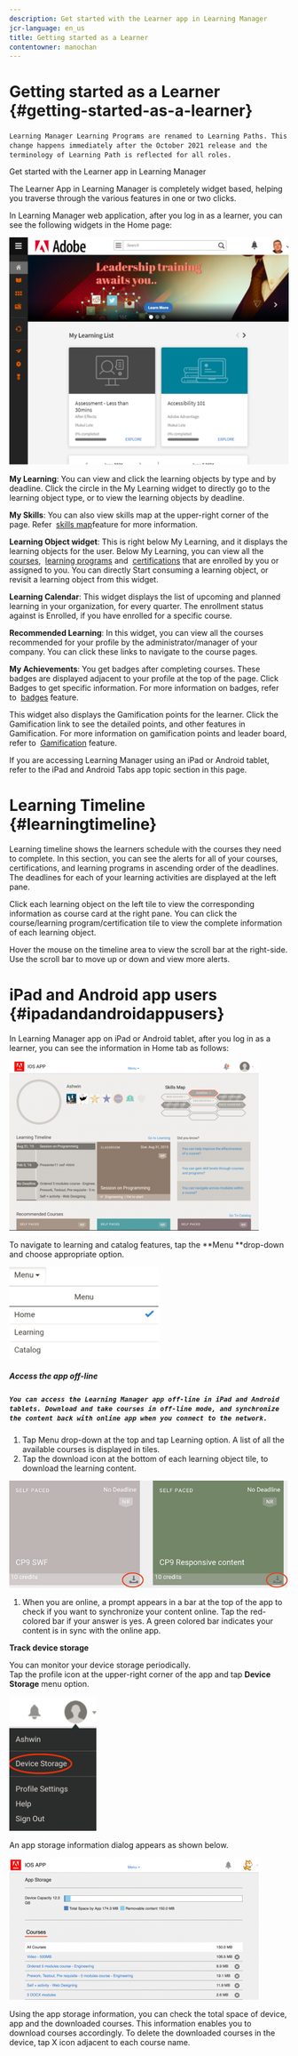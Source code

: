 ```yaml
---
description: Get started with the Learner app in Learning Manager
jcr-language: en_us
title: Getting started as a Learner
contentowner: manochan
---
```



# Getting started as a Learner {#getting-started-as-a-learner}

`Learning Manager Learning Programs are renamed to Learning Paths. This change happens immediately after the October 2021 release and the terminology of Learning Path is reflected for all roles.`

Get started with the Learner app in Learning Manager

The Learner App in Learning Manager is completely widget based, helping you traverse through the various features in one or two clicks.

In Learning Manager web application, after you log in as a learner, you can see the following widgets in the Home page:

![](assets/l-1.png)

**My Learning**: You can view and click the learning objects by type and by deadline. Click the circle in the My Learning widget to directly go to the learning object type, or to view the learning objects by deadline.

**My Skills**: You can also view skills map at the upper-right corner of the page. Refer&nbsp; [skills map](skills-levels.md)feature for more information.

**Learning Object widget**: This is right below My Learning, and it displays the learning objects for the user. Below My Learning, you can view all the&nbsp; [courses](courses.md),&nbsp; [learning programs](learning-programs.md)&nbsp;and&nbsp; [certifications](certifications.md)&nbsp;that are enrolled by you or assigned to you. You can directly Start consuming a learning object, or revisit a learning object from this widget.

**Learning Calendar**: This widget displays the list of upcoming and planned learning in your organization, for every quarter. The enrollment status against is Enrolled, if you have enrolled for a specific course.&nbsp;

**Recommended Learning**: In this widget, you can view all the courses recommended for your profile by the administrator/manager of your company. You can click these links to navigate to the course pages.

**My Achievements**: You get badges after completing courses. These badges are displayed adjacent to your profile at the top of the page. Click Badges to get specific information. For more information on badges, refer to&nbsp; [badges](badges.md)&nbsp;feature.

This widget also displays the Gamification points for the learner. Click the Gamification link to see the detailed points, and other features in Gamification. For more information on gamification points and leader board, refer to&nbsp; [Gamification](gamification.md)&nbsp;feature.

If you are accessing Learning Manager using an iPad or Android tablet, refer to the iPad and Android Tabs app topic section in this page.

# Learning Timeline {#learningtimeline}

Learning timeline shows the learners schedule with the courses they need to complete. In this section, you can see the alerts for all of your courses, certifications, and learning programs in ascending order of the deadlines. The deadlines for each of your learning activities are displayed at the left pane.

Click each learning object on the left tile to view the corresponding information as course card at the right pane. You can click the course/learning program/certification tile to view the complete information of each&nbsp;learning object.

Hover the mouse on the timeline area to view the scroll bar at the right-side. Use the scroll bar to move up or down and view more alerts.

# iPad and Android app users  {#ipadandandroidappusers}

In Learning Manager app on iPad or Android tablet, after you log in as a learner, you can see the information in&nbsp;Home&nbsp;tab as follows:

![](assets/screenshot-2015-08-07-12-24-40-e1439211134842.png)

To navigate to learning and catalog features, tap the&nbsp;**Menu&nbsp;**drop-down and choose appropriate option.

![](assets/menu-ipad.png) 

##### Access the app off-line

##### `You can access the Learning Manager app off-line in iPad and Android tablets. Download and take courses in off-line mode, and synchronize the content back with online app when you connect to the network.`

1. Tap&nbsp;Menu&nbsp;drop-down at the top and tap&nbsp;Learning&nbsp;option. A list of all the available courses is displayed in tiles.
1. Tap the download icon at the bottom of each learning object tile, to download the learning content.

![](assets/download-ipad.png)

1. When you are online, a prompt appears in a bar at the top of the app to check if you want to synchronize your content online. Tap the red-colored bar if your answer is yes. A green colored bar indicates your content is in sync with the online app.

**Track device storage**

You can monitor your device storage periodically.  
Tap the profile icon at the upper-right corner of the app and tap&nbsp;**Device Storage**&nbsp;menu option.

![](assets/device-storage-option-ipad.png)

An app storage information dialog appears as shown below.

![](assets/device-storage-detailed-e1439211162955.png)

Using the app storage information, you can check the total space of device, app and the downloaded courses. This information enables you to download courses accordingly. To delete the downloaded courses in the device, tap X icon adjacent to each course name.
